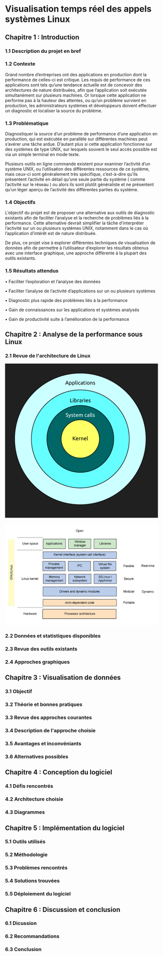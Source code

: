 
# Visualisation temps réel des appels systèmes Linux

## Chapitre 1 : Introduction

### 1.1 Description du projet en bref

### 1.2 Contexte

Grand nombre d’entreprises ont des applications en production dont la performance de celles-ci est critique. Les requis de performance de ces applications sont tels qu’une tendance actuelle est de concevoir des architectures de nature distribuées, afin que l’application soit exécutée simultanément sur plusieurs machines. Or lorsque cette application ne performe pas à la hauteur des attentes, ou qu’un problème survient en production, les administrateurs systèmes et développeurs doivent effectuer un diagnostic et localiser la source du problème.

### 1.3 Problématique

Diagnostiquer la source d’un problème de performance d’une application en production, qui est exécutée en parallèle sur différentes machines peut s’avérer une tâche ardue. D’autant plus si cette application fonctionne sur des systèmes de type UNIX, sur lesquels souvent le seul accès possible est via un simple terminal en mode texte.

Plusieurs outils en ligne commande existent pour examiner l’activité d’un système UNIX, ou l’utilisation des différentes ressources de ce système, mais ceux-ci sont généralement très spécifique, c’est-à-dire qu’ils présentent l’activité en détail qu’une seule partie du système ( comme l’activité sur le réseau ) ou alors ils sont plutôt généraliste et ne présentent qu’un léger aperçu de l’activité des différentes parties du système.

### 1.4 Objectifs

L’objectif du projet est de proposer une alternative aux outils de diagnostic existants afin de faciliter l’analyse et la recherche de problèmes liés à la performance. Cette alternative devrait simplifier la tâche d’interpréter l’activité sur un ou plusieurs systèmes UNIX, notamment dans le cas où l’application d’intérêt est de nature distribuée.

De plus, ce projet vise à explorer différentes techniques de visualisation de données afin de permettre à l’utilisateur d’explorer les résultats obtenus avec une interface graphique, une approche différente à la plupart des outils existants.


### 1.5 Résultats attendus

•	Faciliter l’exploration et l’analyse des données

•	Faciliter l’analyse de l’activité d’applications sur un ou plusieurs systèmes

•	Diagnostic plus rapide des problèmes liés à la performance

•	Gain de connaissances sur les applications et systèmes analysés

•	Gain de productivité suite à l’amélioration de la performance

## Chapitre 2 : Analyse de la performance sous Linux

### 2.1 Revue de l'architecture de Linux


![Fig 1. Architecture Linux](img/4.png)


![Fig 1. Architecture Linux](img/f2.jpg)


### 2.2 Données et statistiques disponibles

### 2.3 Revue des outils existants

### 2.4 Approches graphiques

## Chapitre 3 : Visualisation de données


### 3.1 Objectif


### 3.2 Théorie et bonnes pratiques


### 3.3 Revue des approches courantes


### 3.4 Description de l'approche choisie


### 3.5 Avantages et inconvéniants


### 3.6 Alternatives possibles



## Chapitre 4 : Conception du logiciel

### 4.1 Défis rencontrés


### 4.2 Architecture choisie


### 4.3 Diagrammes


## Chapitre 5 : Implémentation du logiciel

### 5.1 Outils utilisés


### 5.2 Méthodologie


### 5.3 Problèmes rencontrés


### 5.4 Solutions trouvées


### 5.5 Déploiement du logiciel


## Chapitre 6 : Discussion et conclusion


### 6.1 Dicussion


### 6.2 Recommandations


### 6.3 Conclusion


